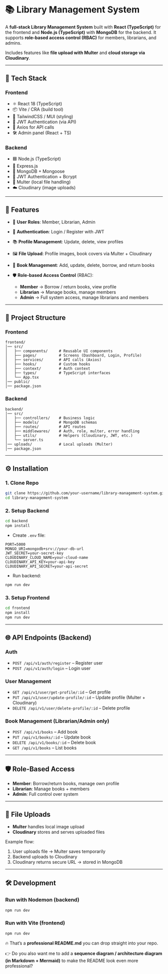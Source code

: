 # 📚 Library Management System

A **full-stack Library Management System** built with **React (TypeScript)** for the frontend and **Node.js (TypeScript)** with **MongoDB** for the backend.
It supports **role-based access control (RBAC)** for members, librarians, and admins.

Includes features like **file upload with Multer** and **cloud storage via Cloudinary**.

---

## 🚀 Tech Stack

### **Frontend**

* ⚛️ React 18 (TypeScript)
* 📦 Vite / CRA (build tool)
* 🎨 TailwindCSS / MUI (styling)
* 🔐 JWT Authentication (via API)
* 📡 Axios for API calls
* 🛠 Admin panel (React + TS)

### **Backend**

* 🟦 Node.js (TypeScript)
* 🚏 Express.js
* 🍃 MongoDB + Mongoose
* 🔐 JWT Authentication + Bcrypt
* 📂 Multer (local file handling)
* ☁️ Cloudinary (image uploads)

---

## 🔑 Features

* 👤 **User Roles**: Member, Librarian, Admin
* 🔐 **Authentication**: Login / Register with JWT
* 📚 **Profile Management**: Update, delete, view profiles
* 🖼 **File Upload**: Profile images, book covers via Multer + Cloudinary
* 📖 **Book Management**: Add, update, delete, borrow, and return books
* 🛡 **Role-based Access Control** (RBAC):

  * **Member** → Borrow / return books, view profile
  * **Librarian** → Manage books, manage members
  * **Admin** → Full system access, manage librarians and members

---

## 📂 Project Structure

### **Frontend**

```
frontend/
│── src/
│   ├── components/     # Reusable UI components
│   ├── pages/          # Screens (Dashboard, Login, Profile)
│   ├── services/       # API calls (Axios)
│   ├── hooks/          # Custom hooks
│   ├── context/        # Auth context
│   ├── types/          # TypeScript interfaces
│   └── App.tsx
│── public/
│── package.json
```

### **Backend**

```
backend/
│── src/
│   ├── controllers/    # Business logic
│   ├── models/         # MongoDB schemas
│   ├── routes/         # API routes
│   ├── middlewares/    # Auth, role, multer, error handling
│   ├── utils/          # Helpers (Cloudinary, JWT, etc.)
│   └── server.ts
│── uploads/            # Local uploads (Multer)
│── package.json
```

---

## ⚙️ Installation

### **1. Clone Repo**

```bash
git clone https://github.com/your-username/library-management-system.git
cd library-management-system
```

### **2. Setup Backend**

```bash
cd backend
npm install
```

* Create `.env` file:

```env
PORT=5000
MONGO_URI=mongodb+srv://your-db-url
JWT_SECRET=your-secret-key
CLOUDINARY_CLOUD_NAME=your-cloud-name
CLOUDINARY_API_KEY=your-api-key
CLOUDINARY_API_SECRET=your-api-secret
```

* Run backend:

```bash
npm run dev
```

### **3. Setup Frontend**

```bash
cd frontend
npm install
npm run dev
```

---

## 🌐 API Endpoints (Backend)

### **Auth**

* `POST /api/v1/auth/register` – Register user
* `POST /api/v1/auth/login` – Login user

### **User Management**

* `GET /api/v1/user/get-profile/:id` – Get profile
* `PUT /api/v1/user/update-profile/:id` – Update profile (Multer + Cloudinary)
* `DELETE /api/v1/user/delete-profile/:id` – Delete profile

### **Book Management (Librarian/Admin only)**

* `POST /api/v1/books` – Add book
* `PUT /api/v1/books/:id` – Update book
* `DELETE /api/v1/books/:id` – Delete book
* `GET /api/v1/books` – List books

---

## 🛡 Role-Based Access

* **Member**: Borrow/return books, manage own profile
* **Librarian**: Manage books + members
* **Admin**: Full control over system

---

## 📸 File Uploads

* **Multer** handles local image upload
* **Cloudinary** stores and serves uploaded files

Example flow:

1. User uploads file → Multer saves temporarily
2. Backend uploads to Cloudinary
3. Cloudinary returns secure URL → stored in MongoDB

---

## 🛠 Development

### Run with Nodemon (backend)

```bash
npm run dev
```

### Run with Vite (frontend)

```bash
npm run dev
```

🔥 That’s a **professional README.md** you can drop straight into your repo.

👉 Do you also want me to add a **sequence diagram / architecture diagram (in Markdown + Mermaid)** to make the README look even more professional?

